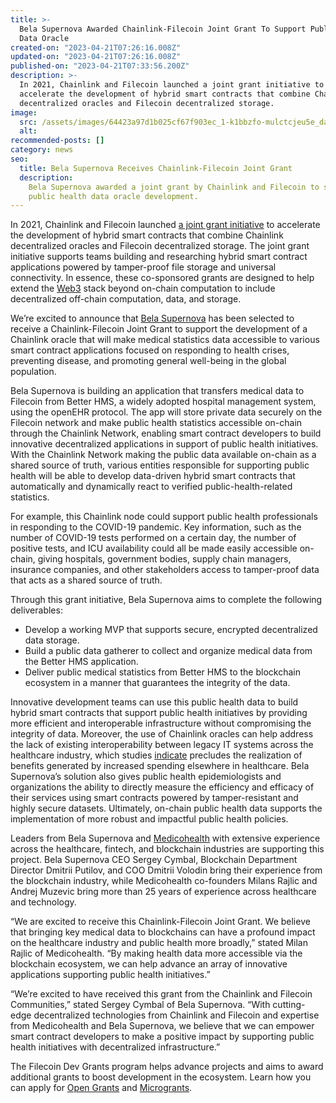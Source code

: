 ```yaml
---
title: >-
  Bela Supernova Awarded Chainlink-Filecoin Joint Grant To Support Public Health
  Data Oracle
created-on: "2023-04-21T07:26:16.008Z"
updated-on: "2023-04-21T07:26:16.008Z"
published-on: "2023-04-21T07:33:56.200Z"
description: >-
  In 2021, Chainlink and Filecoin launched a joint grant initiative to
  accelerate the development of hybrid smart contracts that combine Chainlink
  decentralized oracles and Filecoin decentralized storage.
image:
  src: /assets/images/64423a97d1b025cf67f903ec_1-k1bbzfo-mulctcjeu5e_da.png
  alt:
recommended-posts: []
category: news
seo:
  title: Bela Supernova Receives Chainlink-Filecoin Joint Grant
  description:
    Bela Supernova awarded a joint grant by Chainlink and Filecoin to support
    public health data oracle development.
---
```


In 2021, Chainlink and Filecoin launched [a joint grant initiative](https://blog.chain.link/announcing-the-chainlink-and-filecoin-joint-grant-program/) to accelerate the development of hybrid smart contracts that combine Chainlink decentralized oracles and Filecoin decentralized storage. The joint grant initiative supports teams building and researching hybrid smart contract applications powered by tamper-proof file storage and universal connectivity. In essence, these co-sponsored grants are designed to help extend the [Web3](https://blog.chain.link/web3/) stack beyond on-chain computation to include decentralized off-chain computation, data, and storage.

We’re excited to announce that [Bela Supernova](http://www.bsn.si/) has been selected to receive a Chainlink-Filecoin Joint Grant to support the development of a Chainlink oracle that will make medical statistics data accessible to various smart contract applications focused on responding to health crises, preventing disease, and promoting general well-being in the global population.

Bela Supernova is building an application that transfers medical data to Filecoin from Better HMS, a widely adopted hospital management system, using the openEHR protocol. The app will store private data securely on the Filecoin network and make public health statistics accessible on-chain through the Chainlink Network, enabling smart contract developers to build innovative decentralized applications in support of public health initiatives. With the Chainlink Network making the public data available on-chain as a shared source of truth, various entities responsible for supporting public health will be able to develop data-driven hybrid smart contracts that automatically and dynamically react to verified public-health-related statistics.

For example, this Chainlink node could support public health professionals in responding to the COVID-19 pandemic. Key information, such as the number of COVID-19 tests performed on a certain day, the number of positive tests, and ICU availability could all be made easily accessible on-chain, giving hospitals, government bodies, supply chain managers, insurance companies, and other stakeholders access to tamper-proof data that acts as a shared source of truth.

Through this grant initiative, Bela Supernova aims to complete the following deliverables:

- Develop a working MVP that supports secure, encrypted decentralized data storage.
- Build a public data gatherer to collect and organize medical data from the Better HMS application.
- Deliver public medical statistics from Better HMS to the blockchain ecosystem in a manner that guarantees the integrity of the data.

Innovative development teams can use this public health data to build hybrid smart contracts that support public health initiatives by providing more efficient and interoperable infrastructure without compromising the integrity of data. Moreover, the use of Chainlink oracles can help address the lack of existing interoperability between legacy IT systems across the healthcare industry, which studies [indicate](https://www.nature.com/articles/s41746-019-0211-0) precludes the realization of benefits generated by increased spending elsewhere in healthcare. Bela Supernova’s solution also gives public health epidemiologists and organizations the ability to directly measure the efficiency and efficacy of their services using smart contracts powered by tamper-resistant and highly secure datasets. Ultimately, on-chain public health data supports the implementation of more robust and impactful public health policies.

Leaders from Bela Supernova and [Medicohealth](https://medicohealth.io/) with extensive experience across the healthcare, fintech, and blockchain industries are supporting this project. Bela Supernova CEO Sergey Cymbal, Blockchain Department Director Dmitrii Putilov, and COO Dmitrii Volodin bring their experience from the blockchain industry, while Medicohealth co-founders Milans Rajlic and Andrej Muzevic bring more than 25 years of experience across healthcare and technology.

“We are excited to receive this Chainlink-Filecoin Joint Grant. We believe that bringing key medical data to blockchains can have a profound impact on the healthcare industry and public health more broadly,” stated Milan Rajlic of Medicohealth. “By making health data more accessible via the blockchain ecosystem, we can help advance an array of innovative applications supporting public health initiatives.”

“We’re excited to have received this grant from the Chainlink and Filecoin Communities,” stated Sergey Cymbal of Bela Supernova. “With cutting-edge decentralized technologies from Chainlink and Filecoin and expertise from Medicohealth and Bela Supernova, we believe that we can empower smart contract developers to make a positive impact by supporting public health initiatives with decentralized infrastructure.”

The Filecoin Dev Grants program helps advance projects and aims to award additional grants to boost development in the ecosystem. Learn how you can apply for [Open Grants](https://github.com/filecoin-project/devgrants/blob/master/open-grants/README.md) and [Microgrants](https://github.com/filecoin-project/devgrants/blob/master/microgrants/microgrants.md).
